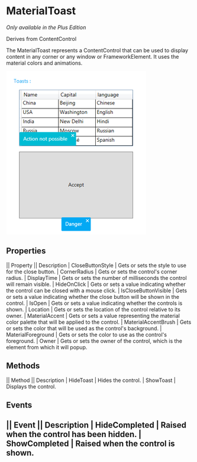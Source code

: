 # MaterialToast
_Only available in the Plus Edition_

Derives from ContentControl

The MaterialToast represents a ContentControl that can be used to display content in any corner or any window or FrameworkElement. It uses the material colors and animations.

![](MaterialToast_material_toast.png)

## Properties
|| Property || Description
| CloseButtonStyle | Gets or sets the style to use for the close button.
| CornerRadius | Gets or sets the control's corner radius.
| DisplayTime | Gets or sets the number of milliseconds the control will remain visible.
| HideOnClick | Gets or sets a value indicating whether the control can be closed with a mouse click.
| IsCloseButtonVisible | Gets or sets a value indicating whether the close button will be shown in the control.
| IsOpen | Gets or sets a value indicating whether the controls is shown.
| Location | Gets or sets the location of the control relative to its owner.
| MaterialAccent | Gets or sets a value representing the material color palette that will be applied to the control.
| MaterialAccentBrush | Gets or sets the color that will be used as the control's background.
| MaterialForeground | Gets or sets the color to use as the control's foreground.
| Owner | Gets or sets the owner of the control, which is the element from which it will popup.

## Methods
|| Method || Description
| HideToast | Hides the control.
| ShowToast | Displays the control.

## Events
|| Event || Description
| HideCompleted | Raised when the control has been hidden.
| ShowCompleted | Raised when the control is shown.
---
